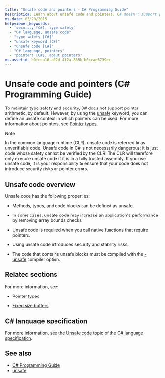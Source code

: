 ```yaml
---
title: "Unsafe code and pointers - C# Programming Guide"
Description: Learn about unsafe code and pointers. C# doesn't support pointers, but you can define an unsafe context in which pointers can be used with an 'unsafe' keyword.
ms.date: 07/20/2015
helpviewer_keywords: 
  - "security [C#], type safety"
  - "C# language, unsafe code"
  - "type safety [C#]"
  - "unsafe keyword [C#]"
  - "unsafe code [C#]"
  - "C# language, pointers"
  - "pointers [C#], about pointers"
ms.assetid: b0fcca10-a92d-4f2a-835b-b0ccae6739ee
---
```

# Unsafe code and pointers (C# Programming Guide)

To maintain type safety and security, C# does not support pointer arithmetic, by default. However, by using the [unsafe](../../language-reference/keywords/unsafe.md) keyword, you can define an unsafe context in which pointers can be used. For more information about pointers, see [Pointer types](pointer-types.md).  
  
> [!NOTE]
> In the common language runtime (CLR), unsafe code is referred to as unverifiable code. Unsafe code in C# is not necessarily dangerous; it is just code whose safety cannot be verified by the CLR. The CLR will therefore only execute unsafe code if it is in a fully trusted assembly. If you use unsafe code, it is your responsibility to ensure that your code does not introduce security risks or pointer errors.  
  
## Unsafe code overview

Unsafe code has the following properties:

- Methods, types, and code blocks can be defined as unsafe.

- In some cases, unsafe code may increase an application's performance by removing array bounds checks.

- Unsafe code is required when you call native functions that require pointers.

- Using unsafe code introduces security and stability risks.

- The code that contains unsafe blocks must be compiled with the [-unsafe](../../language-reference/compiler-options/unsafe-compiler-option.md) compiler option.
  
## Related sections

For more information, see:

- [Pointer types](pointer-types.md)

- [Fixed size buffers](fixed-size-buffers.md)

## C# language specification

For more information, see the [Unsafe code](~/_csharplang/spec/unsafe-code.md) topic of the [C# language specification](~/_csharplang/spec/introduction.md).
  
## See also

- [C# Programming Guide](../index.md)
- [unsafe](../../language-reference/keywords/unsafe.md)
